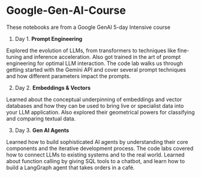 # Google-Gen-AI-Course

These notebooks are from a Google GenAI 5-day Intensive course

1. Day 1. **Prompt Engineering**

Explored the evolution of LLMs, from transformers to techniques like fine-tuning and inference acceleration. Also got trained in the art of prompt engineering for optimal LLM interaction. The code lab walks us through getting started with the Gemini API and cover several prompt techniques and how different parameters impact the prompts.

2. Day 2. **Embeddings & Vectors**

Learned about the conceptual underpinning of embeddings and vector databases and how they can be used to bring live or specialist data into your LLM application. Also explored their geometrical powers for classifying and comparing textual data. 

3. Day 3. **Gen AI Agents**

Learned how to build sophisticated AI agents by understanding their core components and the iterative development process. The code labs covered how to connect LLMs to existing systems and to the real world. Learned about function calling by giving SQL tools to a chatbot, and learn how to build a LangGraph agent that takes orders in a café.
